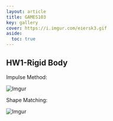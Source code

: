 ```yaml
---
layout: article
title: GAMES103
key: gallery
cover: https://i.imgur.com/eiersk3.gif
aside:
  toc: true
---
```


## HW1-Rigid Body

Impulse Method:

![Imgur](https://i.imgur.com/eiersk3.gif)

Shape Matching:

![Imgur](https://i.imgur.com/yycpK7p.gif)